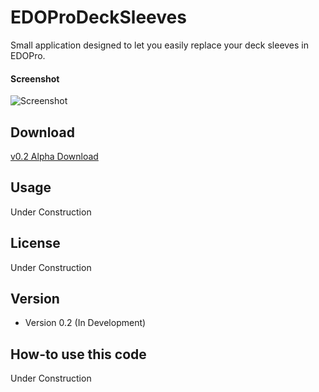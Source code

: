 # EDOProDeckSleeves
Small application designed to let you easily replace your deck sleeves in EDOPro.

#### Screenshot
![Screenshot](https://i.imgur.com/mLYoHBP.png?1)

## Download
[v0.2 Alpha Download](https://github.com/nixuno/EDOProDeckSleeves/releases/download/v0.2-alpha/EDOProSleeves.zip)

## Usage
Under Construction

## License 
Under Construction

## Version 
* Version 0.2 (In Development)

## How-to use this code
Under Construction
